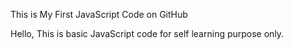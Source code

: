 This is My First JavaScript Code on GitHub

Hello, This is basic JavaScript code for self learning purpose only.